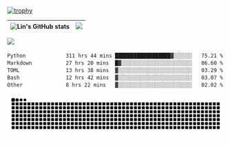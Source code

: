 [![trophy](https://github-profile-trophy.vercel.app/?username=ocss884&column=7)](https://github.com/ocss884)

| ![Lin's GitHub stats](https://github-readme-stats.vercel.app/api?username=ocss884&show_icons=true&hide_border=True&count_private=true) | ![](https://github-readme-streak-stats.herokuapp.com?user=ocss884&hide_border=true&date_format=M%20j%5B%2C%20Y%5D&ring=7EDDCF&fire=7EDDCF") |
| ------------------------------------------------------------ | ------------------------------------------------------------ |

![](https://komarev.com/ghpvc/?username=ocss884&color=brightgreen)

<!--START_SECTION:waka-->

```txt
Python             311 hrs 44 mins ██████████████████▓░░░░░░   75.21 %
Markdown           27 hrs 20 mins  █▓░░░░░░░░░░░░░░░░░░░░░░░   06.60 %
TOML               13 hrs 38 mins  ▓░░░░░░░░░░░░░░░░░░░░░░░░   03.29 %
Bash               12 hrs 42 mins  ▓░░░░░░░░░░░░░░░░░░░░░░░░   03.07 %
Other              8 hrs 22 mins   ▓░░░░░░░░░░░░░░░░░░░░░░░░   02.02 %
```

<!--END_SECTION:waka-->

<p align="center">
   <img src="https://github.com/ocss884/ocss884/blob/output/github-snake.svg" alt="snake">
</p>
